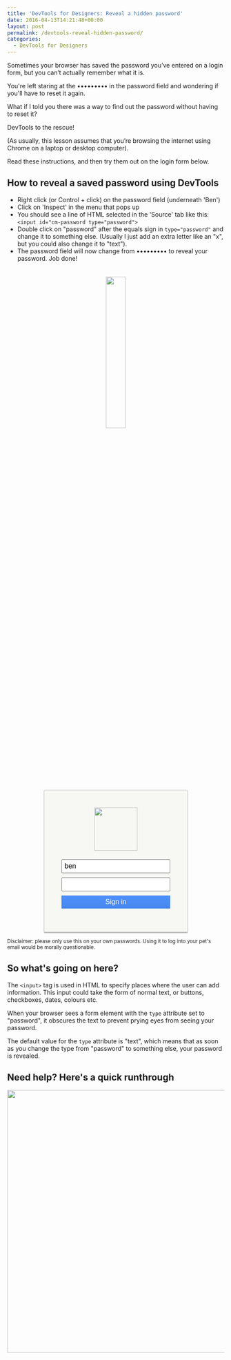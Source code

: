 ```yaml
---
title: 'DevTools for Designers: Reveal a hidden password'
date: 2016-04-13T14:21:48+00:00
layout: post
permalink: /devtools-reveal-hidden-password/
categories:
  - DevTools for Designers
---
```

Sometimes your browser has saved the password you’ve entered on a login form, but you can’t actually remember what it is.

You're left staring at the ••••••••• in the password field and wondering if you'll have to reset it again.

What if I told you there was a way to find out the password without having to reset it?

DevTools to the rescue!

(As usually, this lesson assumes that you’re browsing the internet using Chrome on a laptop or desktop computer).

Read these instructions, and then try them out on the login form below.

<h2>How to reveal a saved password using DevTools</h2>

<ul>
<li>Right click (or Control + click) on the password field (underneath 'Ben')</li>
<li>Click on 'Inspect' in the menu that pops up</li>
<li>You should see a line of HTML selected in the 'Source' tab like this:<br />
<code>&lt;input id="cm-password type="password"&gt;</code></li>
<li>Double click on "password" after the equals sign in <code>type="password"</code> and change it to something else. (Usually I just add an extra letter like an "x", but you could also change it to "text").</li>
<li>The password field will now change from ••••••••• to reveal your password. Job done!</li>
</ul>

<div id="cm-header">
  <img src="/media/catmail-logo.png"></div>

<div id="cm-login">
  <form>
  <img id="cm-avatar" src="/media/benatar.png" width="100" height="100">
  <input type="text" value="ben">
  <input id="cm-password" type="password">
  <input id="cm-submit" type="button" value="Sign in">
 </form>  
</div>

<style format="css">
  #cm-avatar { margin: 0 auto; margin-bottom: 20px}
  #cm-submit { border: 1px solid #3079ed;
  color: #fff;
  text-shadow: 0 1px rgba(0,0,0,0.1);
  background-color: #4d90fe;
  background-image: -webkit-linear-gradient(top,#4d90fe,#4787ed);
  background-image: -moz-linear-gradient(top,#4d90fe,#4787ed);
  background-image: -ms-linear-gradient(top,#4d90fe,#4787ed);
  background-image: -o-linear-gradient(top,#4d90fe,#4787ed);
  background-image: linear-gradient(top,#4d90fe,#4787ed);}
#cm-header {
text-align : center;
}
#cm-header img {
width : 30%;
margin : 0 auto;
text-align : center;
padding : 20px 0;
}
#cm-login {
margin : 0 auto;
width : 50%;
text-align: center;
border : #CCC solid 1px;
padding : 40px;
background : #F7F7F3;
    -moz-border-radius: 2px;
  -webkit-border-radius: 2px;
  border-radius: 2px;
  -moz-box-shadow: 0px 2px 2px rgba(0, 0, 0, 0.3);
  -webkit-box-shadow: 0px 2px 2px rgba(0, 0, 0, 0.3);
  box-shadow: 0px 2px 2px rgba(0, 0, 0, 0.3);
}
#cm-login p {
font-family : Impact, Haettenschweiler, 'Franklin Gothic Bold', Charcoal, 'Helvetica Inserat', 'Bitstream Vera Sans Bold', 'Arial Black', 'sans serif';
font-style : italic;
text-align : center;
}
#cm-login input {
  width: 100%;
font-size : 16px;
display : block;
margin-bottom : 10px;
padding : 5px;
-moz-box-sizing:border-box;
-webkit-box-sizing:border-box;
box-sizing:border-box;
}
</style>

<script type="text/javascript">
document.getElementById("cm-password").value = "miaw$ers123";
</script>

<small>Disclaimer: please only use this on your own passwords. Using it to log into your pet's email would be morally questionable.</small>

<h2>So what's going on here?</h2>

The <code>&lt;input&gt;</code> tag is used in HTML to specify places where the user can add information. This input could take the form of normal text, or buttons, checkboxes, dates, colours etc.

When your browser sees a form element with the <code>type</code> attribute set to "password", it obscures the text to prevent prying eyes from seeing your password.

The default value for the <code>type</code> attribute is "text", which means that as soon as you change the type from "password" to something else, your password is revealed.

<h2>Need help? Here's a quick runthrough</h2>

<img src="/media/devtools-for-designers-reveal-password.gif" alt="" width="750" height="609" class="alignnone size-full wp-image-2118" />